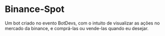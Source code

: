 # Binance-Spot
Um bot criado no evento BotDevs, com o intuito de visualizar as ações no mercado da binance, e comprá-las ou vende-las quando eu desejar.
